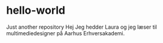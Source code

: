 # hello-world
Just another repository 
Hej
Jeg hedder Laura og jeg læser til multimediedesigner på Aarhus Erhversakademi.
